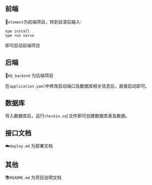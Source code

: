 ## 前端

:clown_face:`element`为前端项目，转到目录后输入:

```
npm install
npm run serve
```

即可启动前端项目

## 后端

:drooling_face:`KQ_backend` 为后端项目

在`application.yaml`中修改启动端口及数据库相关信息后，直接启动即可。

## 数据库

导入数据库后，运行`checkin.sql`文件即可创建数据库表及数据。
## 接口文档


:cloud:`deploy.md` 为部署文档
## 其他

:books:`README.md` 为项目说明文档



